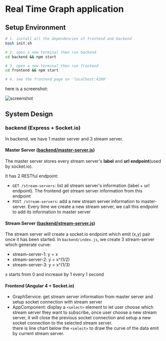 # Real Time Graph application

## Setup Environment
```bash
# 1. install all the dependencies of frontend and backend
bash init.sh 

# 2. open a new terminal then run backend
cd backend && npm start

# 3. open a new terminal then run frontend
cd frontend && npm start

# 4. see the frontend page on 'localhost:4200'
```

here is a screenshot:

![screenshot](https://github.com/qweasd1/aaa/blob/master/tutorial.gif)


## System Design

### backend (Express + Socket.io)
In backend, we have 1 master server and 3 stream server.

#### Master Server ([backend/master-server.js](https://github.com/qweasd1/aaa/blob/master/backend/master-server.js))

The master server stores every stream server's **label** and **url endpoint**(used by socket.io). 

It has 2 RESTful endpoint:

* ```GET /stream-servers```: list all stream server's information (label + url endpoint). The frontend get stream server information from this endpoint
* ```POST /stream-servers```: add a new stream server information to master-server. Every time we create a new stream server, we call this endpoint to add its information to master server


#### Stream Server ([backend/stream-server.js](https://github.com/qweasd1/aaa/blob/master/backend/stream-server.js))
The stream server will create a socket.io endpoint which emit (x,y) pair once it has been started.
In ```backend/index.js```, we create 3 stream-server which generate curve:

* stream-server-1: y = x 
* stream-server-2: y = x^(1/2)
* stream-server-3: y = x^(1/3)

x starts from 0 and increase by 1 every 1 second

#### Frontend (Angular 4 + Socket.io)
* GraphService: get stream server information from master server and setup socket connection with stream server
* AppComponent: display a ```<select>``` element to let user choose which stream server they want to subscribe, 
once user choose a new stream server, it will close the previous socket connection and setup a new socket connection to the selected stream server.  
there is line chart below the ```<select>``` to draw the curve of the data emit by current stream server.




